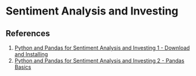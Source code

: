 # Sentiment Analysis and Investing

## References

1. [Python and Pandas for Sentiment Analysis and Investing 1 - Download and Installing](https://www.youtube.com/watch?v=0ySdEYUONz0)
2. [Python and Pandas for Sentiment Analysis and Investing 2 - Pandas Basics](https://www.youtube.com/watch?v=hxLdlx_aNrs)

